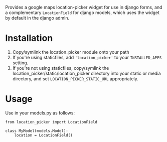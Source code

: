 Provides a google maps location-picker widget for use in django forms,
and a complementary `LocationField` for django models, which uses the
widget by default in the django admin.


# Installation

1. Copy/symlink the location_picker module onto your path
2. If you're using staticfiles, add `'location_picker'` to your `INSTALLED_APPS` 
   setting.
3. If you're not using staticfiles, copy/symlink the 
   location_picker/static/location_picker directory into your static or media
   directory, and set `LOCATION_PICKER_STATIC_URL` appropriately.


# Usage

Use in your models.py as follows:
   
    from location_picker import LocationField
    
    class MyModel(models.Model):
        location = LocationField()

